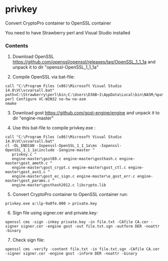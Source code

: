 # privkey
Convert CryptoPro container to OpenSSL container

You need to have Strawberry perl and Visual Studio installed

### Contents

1) Download OpenSSL https://github.com/openssl/openssl/releases/tag/OpenSSL_1_1_1a 
and unpack it to dir "openssl-OpenSSL_1_1_1a"

2) Compile OpenSSL via bat-file:

~~~
call "C:\Program Files (x86)\Microsoft Visual Studio 14.0\VC\vcvarsall.bat"
path=C:\Strawberry\perl\bin;C:\Users\D36B~1\AppData\Local\bin\NASM;%path%
perl Configure VC-WIN32 no-hw no-asm
nmake
~~~

3) Download gost https://github.com/gost-engine/engine 
and unpack it to dir "engine-master"

4) Use this bat-file to compile privkey.exe :

~~~
call "C:\Program Files (x86)\Microsoft Visual Studio 14.0\VC\vcvarsall.bat"
cl -DL_ENDIAN -Iopenssl-OpenSSL_1_1_1a\ms -Iopenssl-OpenSSL_1_1_1a\include -Iengine-master ^
   privkey.c ^
   engine-master\gost89.c engine-master\gosthash.c engine-master\gost_ameth.c ^
   engine-master\gost_crypt.c engine-master\gost_ctl.c engine-master\gost_asn1.c ^
   engine-master\gost_ec_sign.c engine-master\e_gost_err.c engine-master\gost_params.c ^
   engine-master\gosthash2012.c libcrypto.lib
~~~

5) Convert CryptoPro container to OpenSSL container run:
~~~
privkey.exe a:\lp-9a0fe.000 > private.key
~~~

6) Sign file using signer.cer and private.key:
~~~
openssl cms -sign -inkey private.key -in file.txt -CAfile CA.cer -signer signer.cer -engine gost -out file.txt.sgn -outform DER -noattr -binary
~~~

7) Check sign file:
~~~
openssl cms -verify -content file.txt -in file.txt.sgn -CAfile CA.cer -signer signer.cer -engine gost -inform DER -noattr -binary
~~~
